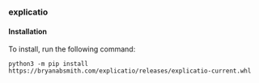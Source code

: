 ### explicatio

#### Installation

To install, run the following command:

    python3 -m pip install https://bryanabsmith.com/explicatio/releases/explicatio-current.whl